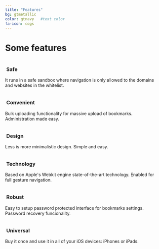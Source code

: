 ```yaml
---
title: "Features"
bg: gtmetallic
color: gtnavy   #text color
fa-icon: cogs
---
```

# Some features

<div class="container">
<div class="row">
  <div class="column halfx">
    <h3 class="text-gtnavy"><i class="fa fa-folder-open text-grey"></i>&nbsp;Safe</h3>
<p>It runs in a safe sandbox where navigation is only allowed to the domains and websites in the whitelist.</p>   
  </div>
  <div class="column halfx">
    <h3 class="text-gtnavy"><i class="fa fa-star text-grey"></i>&nbsp;Convenient</h3>
    <p>Bulk uploading functionality for massive upload of bookmarks. Administration made easy.</p>
  </div>  
</div>
<div class="row">
  <div class="column halfx">
    <h3 class="text-gtnavy"><i class="fa fa-cog text-grey"></i>&nbsp;Design</h3>
    <p>Less is more minimalistic design. Simple and easy.</p>
  </div>
  <div class="column halfx">
    <h3 class="text-gtnavy"><i class="fa fa-leaf text-grey"></i>&nbsp;Technology</h3>
    <p>Based on Apple's Webkit engine state-of-the-art technology. Enabled for full gesture navigation.</p>
  </div>
</div>
<div class="row">
  <div class="column halfx">
    <h3 class="text-gtnavy"><i class="fa fa-stack-overflow text-grey"></i>&nbsp;Robust</h3>
    <p>Easy to setup password protected interface for bookmarks settings. Password recovery funcionality.</p>
  </div>
  <div class="column halfx">
    <h3 class="text-gtnavy"><i class="fa fa-slack text-grey"></i>&nbsp;Universal</h3>
    <p>Buy it once and use it in all of your iOS devices: iPhones or iPads.</p>
  </div>
</div>
</div>
